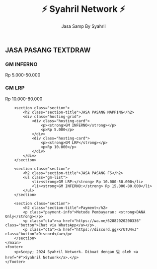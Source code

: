 <!DOCTYPE html>
<html lang="en">
<head>
    <meta charset="UTF-8">
    <meta name="viewport" content="width=device-width, initial-scale=1.0">
    <title>store syahril network</title>
    <link rel="stylesheet" href="style.css">
    <link href="https://fonts.googleapis.com/css2?family=Montserrat:wght@400;600;800&display=swap" rel="stylesheet">
</head>
<body>
    <header>
        <h1>⚡ Syahril Network ⚡</h1>
        <p class="tagline">Jasa Samp By Syahril</p>
    </header>
    <main>
        <section class="section">
            <h2 class="section-title">JASA PASANG TEXTDRAW</h2>
            <div class="card">
                <h3>GM INFERNO</h3>
                <p class="price">Rp 5.000-50.000</p>
            </div>
            <div class="card">
                <h3>GM LRP</h3>
                <p class="price">Rp 10.000-80.000</p>
            </div>
        </section>

        <section class="section">
            <h2 class="section-title">JASA PASANG MAPPING</h2>
            <div class="hosting-grid">
                <div class="hosting-card">
                    <p><strong>GM INFERNO</strong></p>
                    <p>Rp 5.000</p>
                </div>
                <div class="hosting-card">
                    <p><strong>GM LRP</strong></p>
                    <p>Rp 10.000</p>
                </div>
            </div>
        </section>

        <section class="section">
            <h2 class="section-title">JASA PASANG FS</h2>
            <ul class="gm-list">
                <li><strong>GM LRP:</strong> Rp 10.000-50.000</li>
                <li><strong>GM INFERNO:</strong> Rp 15.000-80.000</li>
            </ul>
        </section>

        <section class="section">
            <h2 class="section-title">Payment</h2>
            <p class="payment-info">Metode Pembayaran: <strong>DANA Only</strong></p>
            <p class="cta"><a href="https://wa.me/62882020200336" class="button">Chat via WhatsApp</a></p>.
            <p class="cta"><a href="https://discord.gg/KrUTU4vJ" class="button">Discord</a></p>
        </section>
    </main>
    <footer>
        <p>&copy; 2024 Syahril Network. Dibuat dengan 💻 oleh <a href="#">Syahril Network</a>.</p>
    </footer>
</body>
</html>

